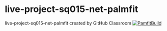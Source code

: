 # live-project-sq015-net-palmfit
live-project-sq015-net-palmfit created by GitHub Classroom
[![PamfitBuild](https://github.com/decadevs/live-project-sq015-net-palmfit/actions/workflows/dotnet.yml/badge.svg?branch=develop)](https://github.com/decadevs/live-project-sq015-net-palmfit/actions/workflows/dotnet.yml)
